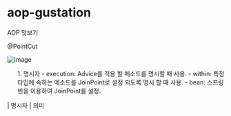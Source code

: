 # aop-gustation
AOP 맛보기

@PointCut

![image](https://user-images.githubusercontent.com/17442343/120884609-f8c65c80-c61e-11eb-9fd0-d17ac1a476be.png)

  <ol>
  1. 명시자
  - execution: Advice를 적용 할 메소드를 명시할 때 사용.
  - within: 특정 타입에 속하는 메소드를 JoinPoint로 설정 되도록 명시 할 때 사용.
  - bean: 스프링 빈을 이용하여 JoinPoint를 설정.
  </ol>
  
| 명시자 | 의미
  
